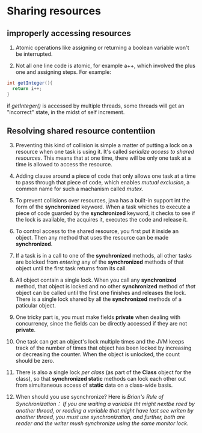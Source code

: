 # Sharing resources

## improperly accessing resources

1. Atomic operations like assigning or returning a boolean variable won't be interrupted.

2. Not all one line code is atomic, for example a++, which involved the plus one and assigning steps. For example:
```java
int getInteger(){
  return i++;
}
```
if _getInteger()_ is accessed by multiple threads, some threads will get an "incorrect" state, in the midst of self increment.

## Resolving shared resource contentiion

3. Preventing this kind of collision is simple a matter of putting a lock on a resource when one task is using it. It's called _serialize 
access to shared resources_. This means that at one time, there will be only one task at a time is allowed to access the resource.

4. Adding clause around a piece of code that only allows one task at a time to pass through that piece of code, which enables _mutual 
exclusion_, a common name for such a machanism called _mutex_.

5. To prevent collisions over resources, java has a built-in support int the form of the __synchronized__ keyword. When a task whiches to
 execute a piece of code guarded by the __synchronized__ keyword, it checks to see if the lock is available, the acquires it, executes the 
 code and release it.
 
6. To control access to the shared resource, you first put it inside an object. Then any method that uses the resource can be made 
__synchronized__.

7. If a task is in a call to one of the __synchronized__ methods, all other tasks are bolcked from _entering_ any of the __synchronized__ 
methods of that object until the first task returns from its call.

8. All object contain a single lock. When you call any __synchronized__ method, that  object is locked and no other __synchronized__ 
method of _that_ object can be called until the first one finishes and releases the lock. There is a single lock shared by all the 
__synchronized__ methods of a paticular object.

9. One tricky part is, you must make fields __private__ when dealing with concurrency, since the fields can be directly accessed if they 
are not __private__.

10. One task can get an object's lock multiple times and the JVM keeps track of the number of times that object has been locked by 
increasing or decreasing the counter. When the object is unlocked, the count should be zero.

11. There is also a single lock _per class_ (as part of the __Class__ object for the class), so that __synchronized static__ methods can 
lock each other out from simultaneous access of __static__ data on a class-wide basis.

12. When should you use sycnchronize? Here is _Brian's Rule of Synchronization： If you are waiting a variable tht might nextbe raed by 
another thread, or reading a variable that might have last see writen by another thraed, you must use synchronization, and further, both 
are reader and the writer mush synchronize using the same monitor lock._
